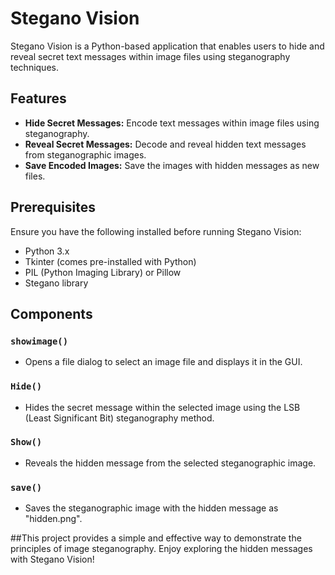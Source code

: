 # Stegano Vision

Stegano Vision is a Python-based application that enables users to hide and reveal secret text messages within image files using steganography techniques.

## Features

- **Hide Secret Messages:** Encode text messages within image files using steganography.
- **Reveal Secret Messages:** Decode and reveal hidden text messages from steganographic images.
- **Save Encoded Images:** Save the images with hidden messages as new files.

## Prerequisites

Ensure you have the following installed before running Stegano Vision:

- Python 3.x
- Tkinter (comes pre-installed with Python)
- PIL (Python Imaging Library) or Pillow
- Stegano library

## Components

### `showimage()`
- Opens a file dialog to select an image file and displays it in the GUI.

### `Hide()`
- Hides the secret message within the selected image using the LSB (Least Significant Bit) steganography method.

### `Show()`
- Reveals the hidden message from the selected steganographic image.

### `save()`
- Saves the steganographic image with the hidden message as "hidden.png".

##This project provides a simple and effective way to demonstrate the principles of image steganography. Enjoy exploring the hidden messages with Stegano Vision!

